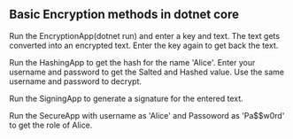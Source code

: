 ## Basic Encryption methods in dotnet core

Run the EncryptionApp(dotnet run) and enter a key and text. The text gets converted into an encrypted text. Enter the key again to get back the text.

Run the HashingApp to get the hash for the name 'Alice'. Enter your username and password to get the Salted and Hashed value. Use the same username and password to decrypt.

Run the SigningApp to generate a signature for the entered text.


Run the SecureApp with username as 'Alice' and Passoword as 'Pa$$w0rd' to get the role of Alice.
